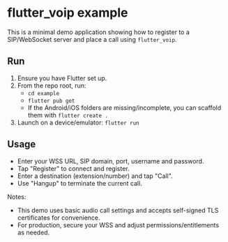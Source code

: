 # flutter_voip example

This is a minimal demo application showing how to register to a SIP/WebSocket server and place a call using `flutter_voip`.

## Run

1. Ensure you have Flutter set up.
2. From the repo root, run:
   - `cd example`
   - `flutter pub get`
   - If the Android/iOS folders are missing/incomplete, you can scaffold them with `flutter create .`
3. Launch on a device/emulator: `flutter run`

## Usage

- Enter your WSS URL, SIP domain, port, username and password.
- Tap "Register" to connect and register.
- Enter a destination (extension/number) and tap "Call".
- Use "Hangup" to terminate the current call.

Notes:
- This demo uses basic audio call settings and accepts self-signed TLS certificates for convenience.
- For production, secure your WSS and adjust permissions/entitlements as needed.

